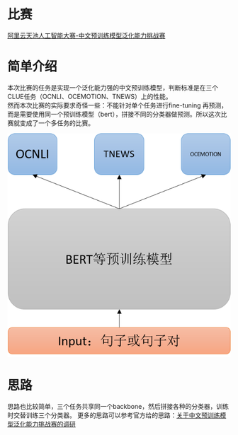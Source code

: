 # 比赛
[阿里云天池人工智能大赛-中文预训练模型泛化能力挑战赛](https://tianchi.aliyun.com/competition/entrance/531841/information)

# 简单介绍
本次比赛的任务是实现一个泛化能力强的中文预训练模型，判断标准是在三个CLUE任务（OCNLI、OCEMOTION、TNEWS）上的性能。  
然而本次比赛的实际要求奇怪一些：不能针对单个任务进行fine-tuning 再预测，而是需要使用同一个预训练模型（bert），拼接不同的分类器做预测。所以这次比赛就变成了一个多任务的比赛。

![示意图](./img/architecture.png)

# 思路
思路也比较简单，三个任务共享同一个backbone，然后拼接各种的分类器，训练时交替训练三个分类器。
更多的思路可以参考官方给的思路：[关于中文预训练模型泛化能力挑战赛的调研](https://tianchi.aliyun.com/forum/postDetail?spm=5176.12586969.1002.12.25a0249419u5hz&postId=145917)
